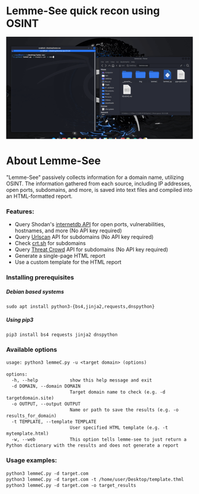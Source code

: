 # Lemme-See quick recon using OSINT

![lemme see gif](img/lemmesee.gif)

# About Lemme-See

"Lemme-See" passively collects information for a domain name, utilizing OSINT.
The information gathered from each source, including IP addresses, open ports, subdomains, and more, 
is saved into text files and compiled into an HTML-formatted report.

### Features:
* Query Shodan's [internetdb API](https://internetdb.shodan.io/) for open ports, vulnerabilities, hostnames, and more (No API key required)
* Query [Urlscan](https://urlscan.io/) API for subdomains (No API key required)
* Check [crt.sh](https://crt.sh/) for subdomains
* Query [Threat Crowd](http://ci-www.threatcrowd.org/) API for subdomains (No API key required)
* Generate a single-page HTML report
* Use a custom template for the HTML report

### Installing prerequisites 
##### Debian based systems
```
sudo apt install python3-{bs4,jinja2,requests,dnspython}

```
##### Using pip3
```
pip3 install bs4 requests jinja2 dnspython 
```

### Available options
```
usage: python3 lemmeC.py -u <target domain> (options)

options:
  -h, --help            show this help message and exit
  -d DOMAIN, --domain DOMAIN
                        Target domain name to check (e.g. -d targetdomain.site)
  -o OUTPUT, --output OUTPUT
                        Name or path to save the results (e.g. -o results_for_domain)
  -t TEMPLATE, --template TEMPLATE
                        User specified HTML template (e.g. -t mytemplate.html)
  -w, --web             This option tells lemme-see to just return a Python dictionary with the results and does not generate a report
```

### Usage examples:
```
python3 lemmeC.py -d target.com
python3 lemmeC.py -d target.com -t /home/user/Desktop/template.thml
python3 lemmeC.py -d target.com -o target_results

```
